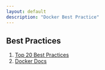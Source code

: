 ```yaml
---
layout: default
description: "Docker Best Practice"
---
```


##  Best Practices

1. [Top 20 Best Practices](https://sysdig.com/learn-cloud-native/dockerfile-best-practices/)
2. [Docker Docs](https://docs.docker.com/build/building/best-practices/)